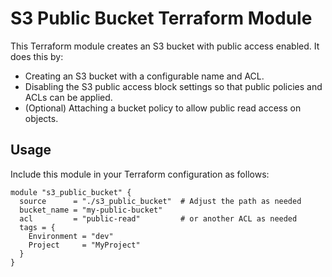 # S3 Public Bucket Terraform Module

This Terraform module creates an S3 bucket with public access enabled. It does this by:

- Creating an S3 bucket with a configurable name and ACL.
- Disabling the S3 public access block settings so that public policies and ACLs can be applied.
- (Optional) Attaching a bucket policy to allow public read access on objects.

## Usage

Include this module in your Terraform configuration as follows:

```hcl
module "s3_public_bucket" {
  source      = "./s3_public_bucket"  # Adjust the path as needed
  bucket_name = "my-public-bucket"
  acl         = "public-read"         # or another ACL as needed
  tags = {
    Environment = "dev"
    Project     = "MyProject"
  }
}
